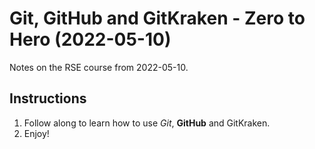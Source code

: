 # Git, GitHub and GitKraken - Zero to Hero (2022-05-10)

Notes on the RSE course from 2022-05-10.

## Instructions

1. Follow along to learn how to use _Git_, **GitHub** and GitKraken.
2. Enjoy!
